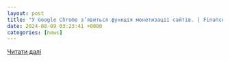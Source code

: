 ```yaml
---
layout: post
title: "У Google Chrome з’явиться функція монетизації сайтів. | Finance.UA"
date: 2024-08-09 03:23:41 +0000
categories: [news]
---
```


[Читати далі](https://uazmi.org/news/post/941919622ee000f096c696ffd0ac345c)
